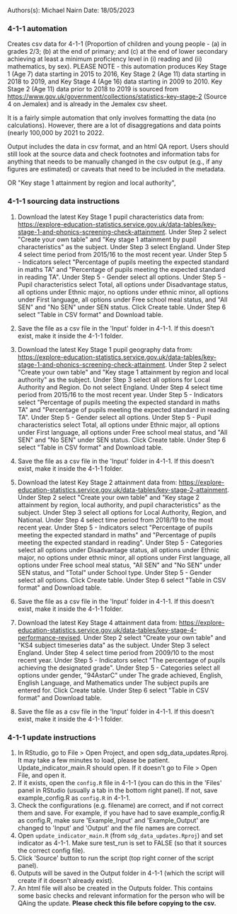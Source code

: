 Authors(s): Michael Nairn
Date: 18/05/2023

### 4-1-1 automation

Creates csv data for 4-1-1 (Proportion of children and young people - (a) in grades 2/3; (b) at the end of primary; and (c) at the end of lower secondary achieving at least a minimum proficiency level in (i) reading and (ii) mathematics, by sex). PLEASE NOTE - this automation produces Key Stage 1 (Age 7) data starting in 2015 to 2016, Key Stage 2 (Age 11) data starting in 2018 to 2019, and Key Stage 4 (Age 16) data starting in 2009 to 2010. Key Stage 2 (Age 11) data prior to 2018 to 2019 is sourced from https://www.gov.uk/government/collections/statistics-key-stage-2 (Source 4 on Jemalex) and is already in the Jemalex csv sheet. 

It is a fairly simple automation that only involves formatting the data (no calculations). However, there are a lot of disaggregations and data points (nearly 100,000 by 2021 to 2022.


Output includes the data in csv format, and an html QA report. Users should still look at the source data and check footnotes and information tabs for anything that needs to be manually changed in the csv output (e.g., if any figures are estimated) or caveats that need to be included in the metadata. 

OR "Key stage 1 attainment by region and local authority", 

### 4-1-1 sourcing data instructions

1) Download the latest Key Stage 1 pupil characteristics data from: https://explore-education-statistics.service.gov.uk/data-tables/key-stage-1-and-phonics-screening-check-attainment. 
Under Step 2 select "Create your own table" and "Key stage 1 attainment by pupil characteristics" as the subject.
Under Step 3 select England.
Under Step 4 select time period from 2015/16 to the most recent year.
Under Step 5 - Indicators select  "Percentage of pupils meeting the expected standard in maths TA" and "Percentage of pupils meeting the expected standard in reading TA".
Under Step 5 - Gender select all options.
Under Step 5 - Pupil characteristics select Total, all options under Disadvantage status, all options under Ethnic major, no options under ethnic minor, all options under First language, all options under Free school meal status, and "All SEN" and "No SEN" under SEN status.
Click Create table. 
Under Step 6 select "Table in CSV format" and Download table. 


2) Save the file as a csv file in the 'Input' folder in 4-1-1.  If this doesn't exist, make it inside the 4-1-1 folder.

3) Download the latest Key Stage 1 pupil geography data from: https://explore-education-statistics.service.gov.uk/data-tables/key-stage-1-and-phonics-screening-check-attainment. 
Under Step 2 select "Create your own table" and "Key stage 1 attainment by region and local authority" as the subject.
Under Step 3 select all options for Local Authority and Region. Do not select England.
Under Step 4 select time period from 2015/16 to the most recent year.
Under Step 5 - Indicators select  "Percentage of pupils meeting the expected standard in maths TA" and "Percentage of pupils meeting the expected standard in reading TA".
Under Step 5 - Gender select all options.
Under Step 5 - Pupil characteristics select Total, all options under Ethnic major, all options under First language, all options under Free school meal status, and "All SEN" and "No SEN" under SEN status. 
Click Create table.
Under Step 6 select "Table in CSV format" and Download table. 

4) Save the file as a csv file in the 'Input' folder in 4-1-1.  If this doesn't exist, make it inside the 4-1-1 folder.

5) Download the latest Key Stage 2 attainment data from: https://explore-education-statistics.service.gov.uk/data-tables/key-stage-2-attainment. 
Under Step 2 select "Create your own table" and "Key stage 2 attainment by region, local authority, and pupil characteristics" as the subject.
Under Step 3 select all options for Local Authority, Region, and National. 
Under Step 4 select time period from 2018/19 to the most recent year.
Under Step 5 - Indicators select  "Percentage of pupils meeting the expected standard in maths" and "Percentage of pupils meeting the expected standard in reading".
Under Step 5 - Categories select all options under Disadvantage status, all options under Ethnic major, no options under ethnic minor, all options under First language, all options under Free school meal status, "All SEN" and "No SEN" under SEN status, and "Total" under School type.
Under Step 5 - Gender select all options.
Click Create table. 
Under Step 6 select "Table in CSV format" and Download table. 


6) Save the file as a csv file in the 'Input' folder in 4-1-1.  If this doesn't exist, make it inside the 4-1-1 folder.

7) Download the latest Key Stage 4 attainment data from: https://explore-education-statistics.service.gov.uk/data-tables/key-stage-4-performance-revised. 
Under Step 2 select "Create your own table" and "KS4 subject timeseries data" as the subject.
Under Step 3 select England. 
Under Step 4 select time period from 2009/10 to the most recent year.
Under Step 5 - Indicators select  "The percentage of pupils achieving the designated grade".
Under Step 5 - Categories select all options under gender, "94AstarC" under The grade achieved, English, English Language, and Mathematics under The subject pupils are entered for. 
Click Create table. 
Under Step 6 select "Table in CSV format" and Download table. 


8) Save the file as a csv file in the 'Input' folder in 4-1-1.  If this doesn't exist, make it inside the 4-1-1 folder.






### 4-1-1 update instructions

1) In RStudio, go to File > Open Project, and open sdg_data_updates.Rproj. It may take a few minutes to load, please be patient. Update_indicator_main.R should open. If it doesn't go to File > Open File, and open it. 
4) If it exists, open the `config.R` file in 4-1-1 (you can do this in the 'Files' panel in RStudio (usually a tab in the bottom right panel). If not, save example_config.R as `config.R` in 4-1-1.
5) Check the configurations (e.g. filename) are correct, and if not correct them and save. For example, if you have had to save example_config.R as config.R, make sure 'Example_Input' and 'Example_Output' are changed to 'Input' and 'Output' and the file names are correct. 
6) Open `update_indicator_main.R` (from `sdg_data_updates.Rproj`) and set indicator as 4-1-1. Make sure test_run is set to FALSE (so that it sources the correct config file). 
7) Click 'Source' button to run the script (top right corner of the script panel).  
8) Outputs will be saved in the Output folder in 4-1-1 (which the script will create if it doesn't already exist).  
9) An html file will also be created in the Outputs folder. This contains some basic checks and relevant information for the person who will be QAing the update. **Please check this file before copying to the csv.** 
